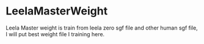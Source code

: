 # LeelaMasterWeight
Leela Master weight is train from leela zero sgf file and other human sgf file, I will put best weight file I training here.

